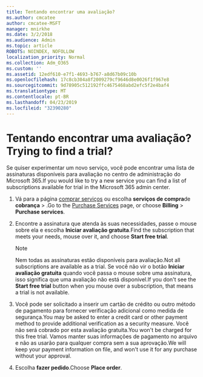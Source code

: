 ```yaml
---
title: Tentando encontrar uma avaliação?
ms.author: cmcatee
author: cmcatee-MSFT
manager: mnirkhe
ms.date: 3/2/2018
ms.audience: Admin
ms.topic: article
ROBOTS: NOINDEX, NOFOLLOW
localization_priority: Normal
ms.collection: Adm_O365
ms.custom: ''
ms.assetid: 12edf610-e7f1-4693-b767-a8d67b09c10b
ms.openlocfilehash: 17c8cb304a8f2009279cf9646d8e0026f1f967e8
ms.sourcegitcommit: 9d78905c512192ffc4675468abd2efc5f2e4baf4
ms.translationtype: MT
ms.contentlocale: pt-BR
ms.lasthandoff: 04/23/2019
ms.locfileid: "32390280"
---
```

# <a name="trying-to-find-a-trial"></a><span data-ttu-id="31293-102">Tentando encontrar uma avaliação?</span><span class="sxs-lookup"><span data-stu-id="31293-102">Trying to find a trial?</span></span>

<span data-ttu-id="31293-103">Se quiser experimentar um novo serviço, você pode encontrar uma lista de assinaturas disponíveis para avaliação no centro de administração do Microsoft 365.</span><span class="sxs-lookup"><span data-stu-id="31293-103">If you would like to try a new service you can find a list of subscriptions available for trial in the Microsoft 365 admin center.</span></span>
  
1. <span data-ttu-id="31293-104">Vá para a página [comprar serviços](https://go.microsoft.com/fwlink/p/?linkid=868433) ou escolha **serviços de compra**de **cobrança** \> .</span><span class="sxs-lookup"><span data-stu-id="31293-104">Go to the [Purchase Services](https://go.microsoft.com/fwlink/p/?linkid=868433) page, or choose **Billing** \> **Purchase services**.</span></span>
    
2. <span data-ttu-id="31293-105">Encontre a assinatura que atenda às suas necessidades, passe o mouse sobre ela e escolha **Iniciar avaliação gratuita**.</span><span class="sxs-lookup"><span data-stu-id="31293-105">Find the subscription that meets your needs, mouse over it, and choose **Start free trial**.</span></span>
    
    > [!NOTE]
    > <span data-ttu-id="31293-106">Nem todas as assinaturas estão disponíveis para avaliação.</span><span class="sxs-lookup"><span data-stu-id="31293-106">Not all subscriptions are available as a trial.</span></span> <span data-ttu-id="31293-107">Se você não vir o botão **Iniciar avaliação gratuita** quando você passa o mouse sobre uma assinatura, isso significa que uma avaliação não está disponível.</span><span class="sxs-lookup"><span data-stu-id="31293-107">If you don't see the **Start free trial** button when you mouse over a subscription, that means a trial is not available.</span></span> 
  
3. <span data-ttu-id="31293-108">Você pode ser solicitado a inserir um cartão de crédito ou outro método de pagamento para fornecer verificação adicional como medida de segurança.</span><span class="sxs-lookup"><span data-stu-id="31293-108">You may be asked to enter a credit card or other payment method to provide additional verification as a security measure.</span></span> <span data-ttu-id="31293-109">Você não será cobrado por esta avaliação gratuita.</span><span class="sxs-lookup"><span data-stu-id="31293-109">You won't be charged for this free trial.</span></span> <span data-ttu-id="31293-110">Vamos manter suas informações de pagamento no arquivo e não as usarão para qualquer compra sem a sua aprovação.</span><span class="sxs-lookup"><span data-stu-id="31293-110">We will keep your payment information on file, and won't use it for any purchase without your approval.</span></span>
    
4. <span data-ttu-id="31293-111">Escolha **fazer pedido**.</span><span class="sxs-lookup"><span data-stu-id="31293-111">Choose **Place order**.</span></span>
    

